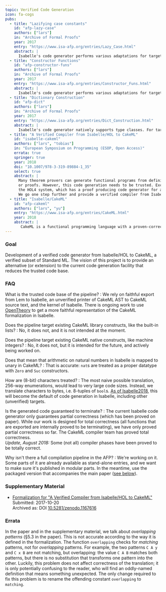 ```yaml
---
topic: Verified Code Generation
icon: fa-cogs
pubs:
  - title: "Lazifying case constants"
    id: "afp-lazy-case"
    authors: ["lars"]
    in: "Archive of Formal Proofs"
    year: 2017
    entry: "https://www.isa-afp.org/entries/Lazy_Case.html"
    abstract: |
      Isabelle's code generator performs various adaptations for target languages. Among others, case statements are printed as match expressions. Internally, this is a sophisticated procedure, because in HOL, case statements are represented as nested calls to the case combinators as generated by the datatype package. Furthermore, the procedure relies on laziness of match expressions in the target language, i.e., that branches guarded by patterns that fail to match are not evaluated. Similarly, if-then-else is printed to the corresponding construct in the target language. This entry provides tooling to replace these special cases in the code generator by ignoring these target language features, instead printing case expressions and if-then-else as functions.
  - title: "Constructor Functions"
    id: "afp-constructor-funs"
    authors: ["lars"]
    in: "Archive of Formal Proofs"
    year: 2017
    entry: "https://www.isa-afp.org/entries/Constructor_Funs.html"
    abstract: |
      Isabelle's code generator performs various adaptations for target languages. Among others, constructor applications have to be fully saturated. That means that for constructor calls occuring as arguments to higher-order functions, synthetic lambdas have to be inserted. This entry provides tooling to avoid this construction altogether by introducing constructor functions.
  - title: "Dictionary Construction"
    id: "afp-dict"
    authors: ["lars"]
    in: "Archive of Formal Proofs"
    year: 2017
    entry: "https://www.isa-afp.org/entries/Dict_Construction.html"
    abstract: |
      Isabelle's code generator natively supports type classes. For targets that do not have language support for classes and instances, it performs the well-known dictionary translation, as described by Haftmann and Nipkow. This translation happens outside the logic, i.e., there is no guarantee that it is correct, besides the pen-and-paper proof. This work implements a certified dictionary translation that produces new class-free constants and derives equality theorems.
  - title: "A Verified Compiler from Isabelle/HOL to CakeML"
    id: "isabelle-cakeml"
    authors: ["lars", "tobias"]
    in: "European Symposium on Programming (ESOP, Open Access)"
    errata: true
    springer: true
    year: 2018
    doi: "10.1007/978-3-319-89884-1_35"
    select: true
    abstract: |
      Many theorem provers can generate functional programs from definitions
      or proofs. However, this code generation needs to be trusted. Except for
      the HOL4 system, which has a proof producing code generator for a subset of ML.
      We go one step further and provide a verified compiler from Isabelle/HOL to CakeML. More precisely we combine a simple proof producing translation of recursion equations in Isabelle/HOL into a deeply embedded term language with a fully verified compilation chain to the target language CakeML.
  - title: "Isabelle/CakeML"
    id: "afp-cakeml"
    authors: ["lars", "yu"]
    entry: "https://www.isa-afp.org/entries/CakeML.html"
    year: 2018
    abstract: |
       CakeML is a functional programming language with a proven-correct compiler and runtime system. This entry contains an unofficial version of the CakeML semantics that has been exported from the Lem specifications to Isabelle. Additionally, there are some hand-written theory files that adapt the exported code to Isabelle and port proofs from the HOL4 formalization, e.g. termination and equivalence proofs.
---
```


### Goal

Development of a verified code generator from Isabelle/HOL to CakeML, a verified subset of Standard ML.
The vision of this project is to provide an alternative (or extension) to the current code generation facility that reduces the trusted code base.

### FAQ

What is the trusted code base of the pipeline?
: We rely on faithful export from Lem to Isabelle, an unverified printer of CakeML AST to CakeML source text, and the kernel of Isabelle.
There is ongoing work to use [OpenTheory](http://www.gilith.com/software/opentheory/) to get a more faithful representation of the CakeML formalization in Isabelle.

Does the pipeline target existing CakeML library constructs, like the built-in lists?
: No, it does not, and it is not intended at the moment.

Does the pipeline target existing CakeML native constructs, like machine integers?
: No, it does not, but it is intended for the future, and actively being worked on.

Does that mean that arithmetic on natural numbers in Isabelle is mapped to unary in CakeML?
: That is accurate: `nat`s are treated as a proper datatype with `Zero` and `Suc` constructors.

How are (8-bit) characters treated?
: The most naive possible translation, 256-way enumerations, would lead to very large code sizes. Instead, we translate characters to bytes, i.e. 8-tuples of `bool`s.
[As of Isabelle2018](http://isabelle.in.tum.de/repos/isabelle/rev/1f9f973eed2a), this will become the default of code generation in Isabelle, including other (unverified) targets.

Is the generated code guaranteed to terminate?
: The current Isabelle code generator only guarantees partial correctness (which has been proved on paper).
While our work is designed for total correctness (all functions that are exported are internally proved to be terminating), we have only proved partial correctness so far.
The CakeML compiler team has proved total correctness.<br>
_Update, August 2018:_ Some (not all) compiler phases have been proved to be totally correct.

Why isn't there a full compilation pipeline in the AFP?
: We're working on it.
Some parts of it are already available as stand-alone entries, and we want to make sure it's published in modular parts.
In the meantime, use the packaged version that accompanies the main paper ([see below](#supplementary-material)).

### Supplementary Material

* [Formalization for "A Verified Compiler from Isabelle/HOL to CakeML"](/pub/isabelle-cakeml-supplements.zip)<br>
  Submitted: 2017-10-20<br>
  Archived as: DOI [10.5281/zenodo.1167616](http://doi.org/10.5281/zenodo.1167616)

### Errata

In the paper and in the supplementary material, we talk about _overlapping patterns_ (§5.3 in the paper).
This is not accurate according to the way it is defined in the formalization.
The function `overlapping` checks for _matching_ patterns, not for _overlapping_ patterns.
For example, the two patterns `C A y` and `C x B` are not matching, but overlapping:
the value `C A B` matches both patterns, but there is no substitution that transforms one pattern into the other.
Luckily, this problem does not affect correctness of the translation; it is only potentially confusing to the reader, who will find an oddly-named definition that means something unexpected.
The only change required to fix this problem is to rename the offending constant `overlapping` to `matching`.

